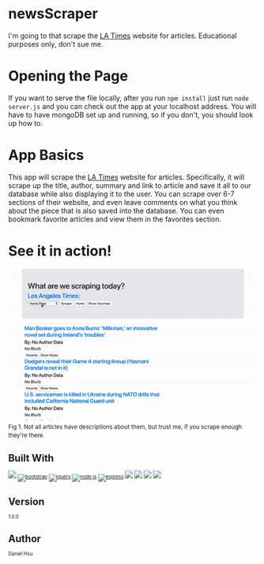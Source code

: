 # newsScraper
I'm going to that scrape the [LA Times](http://www.latimes.com/) website for articles. Educational purposes only, don't sue me. 

# Opening the Page
If you want to serve the file locally, after you run `npm install` just run  `node server.js` and you can check out the app at your localhost address. You will have to have mongoDB set up and running, so if you don't, you should look up how to. 

# App Basics
This app will scrape the [LA Times](http://www.latimes.com/) website for articles. Specifically, it will scrape up the title, author, summary and link to article and save it all to our database while also displaying it to the user. You can scrape over 6-7 sections of their website, and even leave comments on what you think about the piece that is also saved into the database. You can even bookmark favorite articles and view them in the favorites section.

# See it in action!
<img src="./images/display.gif" />
<small>Fig 1. Not all articles have descriptions about them, but trust me, if you scrape enough they're there.<small>

# Built With
[<img src="https://catalin.red/dist/uploads/2011/01/css3-html5-logo-initial.png" width="120" />](https://en.wikipedia.org/wiki/HTML5)
[<img alt="bootstrap" src="https://getbootstrap.com/docs/4.1/assets/img/bootstrap-stack.png" width="100"/>](https://getbootstrap.com/)
[<img alt="jquery" src="https://www.vectorlogo.zone/logos/jquery/jquery-card.png" width="170"/>](https://jquery.com/)
[<img alt="node.js" src="https://seeklogo.com/images/N/nodejs-logo-FBE122E377-seeklogo.com.png" width="80" />](https://nodejs.org/en/)
[<img alt="express" src="https://i.cloudup.com/zfY6lL7eFa-3000x3000.png" width="200">](https://www.npmjs.com/package/express)
[<img src="http://pluspng.com/img-png/logo-mongodb-png-file-mongodb-logo-svg-1280.png" width="220" />](https://www.mongodb.com/)
[<img src="https://cdn-images-1.medium.com/max/1600/1*SXDCmIz-b7jIoo16ZeWrGg.png" width="200" />](https://www.npmjs.com/package/mongoose)
[<img src="https://avatars2.githubusercontent.com/u/7230330?s=400&v=4" width="100" />](https://www.npmjs.com/package/cheerio)
[<img src="https://tutorialzine.com/media/2018/02/axios.png" width="250" />](https://www.npmjs.com/package/axios)

# Version
1.0.0

# Author
Daniel Hsu
